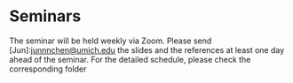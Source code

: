 # Seminars
The seminar will be held weekly via Zoom. Please send [Jun]:junnnchen@umich.edu the slides and the references at least one day ahead of the seminar.
For the detailed schedule, please check the corresponding folder 


